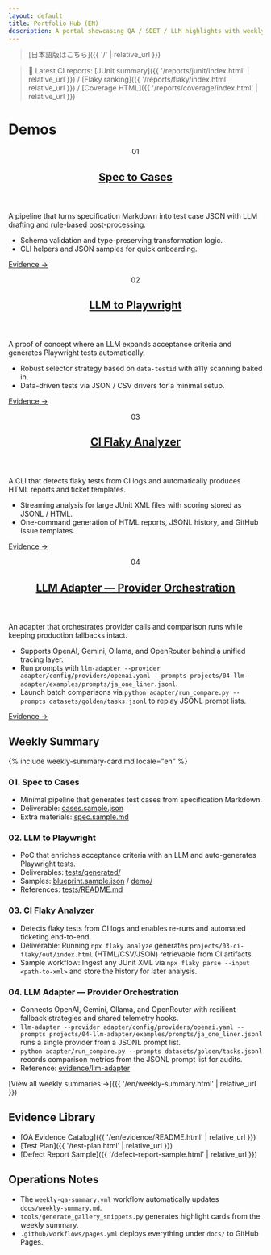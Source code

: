```yaml
---
layout: default
title: Portfolio Hub (EN)
description: A portal showcasing QA / SDET / LLM highlights with weekly summaries in English
---
```


> [日本語版はこちら]({{ '/' | relative_url }})

> 🔎 Latest CI reports: [JUnit summary]({{ '/reports/junit/index.html' | relative_url }}) / [Flaky ranking]({{ '/reports/flaky/index.html' | relative_url }}) / [Coverage HTML]({{ '/reports/coverage/index.html' | relative_url }})

# Demos

<div class="demo-grid">
  <article class="demo-card">
    <header>
      <p class="demo-card__id">01</p>
      <h2><a href="{{ '/en/evidence/spec2cases.html' | relative_url }}">Spec to Cases</a></h2>
    </header>
    <p>A pipeline that turns specification Markdown into test case JSON with LLM drafting and rule-based post-processing.</p>
    <ul>
      <li>Schema validation and type-preserving transformation logic.</li>
      <li>CLI helpers and JSON samples for quick onboarding.</li>
    </ul>
    <p><a class="demo-card__link" href="{{ '/en/evidence/spec2cases.html' | relative_url }}">Evidence &rarr;</a></p>
  </article>

  <article class="demo-card">
    <header>
      <p class="demo-card__id">02</p>
      <h2><a href="{{ '/en/evidence/llm2pw.html' | relative_url }}">LLM to Playwright</a></h2>
    </header>
    <p>A proof of concept where an LLM expands acceptance criteria and generates Playwright tests automatically.</p>
    <ul>
      <li>Robust selector strategy based on <code>data-testid</code> with a11y scanning baked in.</li>
      <li>Data-driven tests via JSON / CSV drivers for a minimal setup.</li>
    </ul>
    <p><a class="demo-card__link" href="{{ '/en/evidence/llm2pw.html' | relative_url }}">Evidence &rarr;</a></p>
  </article>

  <article class="demo-card">
    <header>
      <p class="demo-card__id">03</p>
      <h2><a href="{{ '/en/evidence/flaky.html' | relative_url }}">CI Flaky Analyzer</a></h2>
    </header>
    <p>A CLI that detects flaky tests from CI logs and automatically produces HTML reports and ticket templates.</p>
    <ul>
      <li>Streaming analysis for large JUnit XML files with scoring stored as JSONL / HTML.</li>
      <li>One-command generation of HTML reports, JSONL history, and GitHub Issue templates.</li>
    </ul>
    <p><a class="demo-card__link" href="{{ '/en/evidence/flaky.html' | relative_url }}">Evidence &rarr;</a></p>
  </article>

  <article class="demo-card">
    <header>
      <p class="demo-card__id">04</p>
      <h2><a href="{{ '/en/evidence/llm-adapter.html' | relative_url }}">LLM Adapter — Provider Orchestration</a></h2>
    </header>
    <p>An adapter that orchestrates provider calls and comparison runs while keeping production fallbacks intact.</p>
    <ul>
      <li>Supports OpenAI, Gemini, Ollama, and OpenRouter behind a unified tracing layer.</li>
      <li>Run prompts with <code>llm-adapter --provider adapter/config/providers/openai.yaml --prompts projects/04-llm-adapter/examples/prompts/ja_one_liner.jsonl</code>.</li>
      <li>Launch batch comparisons via <code>python adapter/run_compare.py --prompts datasets/golden/tasks.jsonl</code> to replay JSONL prompt lists.</li>
    </ul>
    <p><a class="demo-card__link" href="{{ '/en/evidence/llm-adapter.html' | relative_url }}">Evidence &rarr;</a></p>
  </article>
</div>

## Weekly Summary

{% include weekly-summary-card.md locale="en" %}

### 01. Spec to Cases
- Minimal pipeline that generates test cases from specification Markdown.
- Deliverable: [cases.sample.json](https://github.com/Ryosuke4219/portfolio/blob/main/docs/examples/spec2cases/cases.sample.json)
- Extra materials: [spec.sample.md](https://github.com/Ryosuke4219/portfolio/blob/main/docs/examples/spec2cases/spec.sample.md)

### 02. LLM to Playwright
- PoC that enriches acceptance criteria with an LLM and auto-generates Playwright tests.
- Deliverables: [tests/generated/](https://github.com/Ryosuke4219/portfolio/tree/main/projects/02-blueprint-to-playwright/tests/generated)
- Samples: [blueprint.sample.json](https://github.com/Ryosuke4219/portfolio/blob/main/docs/examples/llm2pw/blueprint.sample.json) / [demo/](https://github.com/Ryosuke4219/portfolio/tree/main/docs/examples/llm2pw/demo)
- References: [tests/README.md](https://github.com/Ryosuke4219/portfolio/blob/main/projects/02-blueprint-to-playwright/tests/README.md)

### 03. CI Flaky Analyzer
- Detects flaky tests from CI logs and enables re-runs and automated ticketing end-to-end.
- Deliverable: Running `npx flaky analyze` generates `projects/03-ci-flaky/out/index.html` (HTML/CSV/JSON) retrievable from CI artifacts.
- Sample workflow: Ingest any JUnit XML via `npx flaky parse --input <path-to-xml>` and store the history for later analysis.

### 04. LLM Adapter — Provider Orchestration
- Connects OpenAI, Gemini, Ollama, and OpenRouter with resilient fallback strategies and shared telemetry hooks.
- `llm-adapter --provider adapter/config/providers/openai.yaml --prompts projects/04-llm-adapter/examples/prompts/ja_one_liner.jsonl` runs a single provider from a JSONL prompt list.
- `python adapter/run_compare.py --prompts datasets/golden/tasks.jsonl` records comparison metrics from the JSONL prompt list for audits.
- Reference: [evidence/llm-adapter](https://ryosuke4219.github.io/portfolio/evidence/llm-adapter.html)

[View all weekly summaries &rarr;]({{ '/en/weekly-summary.html' | relative_url }})

## Evidence Library

- [QA Evidence Catalog]({{ '/en/evidence/README.html' | relative_url }})
- [Test Plan]({{ '/test-plan.html' | relative_url }})
- [Defect Report Sample]({{ '/defect-report-sample.html' | relative_url }})

## Operations Notes

- The `weekly-qa-summary.yml` workflow automatically updates `docs/weekly-summary.md`.
- `tools/generate_gallery_snippets.py` generates highlight cards from the weekly summary.
- `.github/workflows/pages.yml` deploys everything under `docs/` to GitHub Pages.
